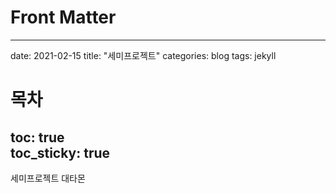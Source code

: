 # Front Matter
---
date: 2021-02-15
title: "세미프로젝트"
categories: blog
tags: jekyll
# 목차
toc: true  
toc_sticky: true 
---


세미프로젝트 대타몬

